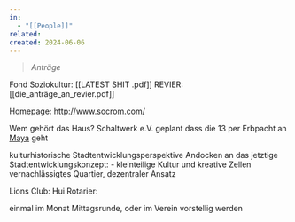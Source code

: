 ```yaml
---
in:
  - "[[People]]"
related: 
created: 2024-06-06
---
```


> *Anträge*

Fond Soziokultur: [[LATEST SHIT .pdf]]
REVIER:  [[die_anträge_an_revier.pdf]]

Homepage: http://www.socrom.com/



Wem gehört das Haus?
Schaltwerk e.V. geplant dass die 13 per Erbpacht an [Maya](http://maya-ev.de/) geht


kulturhistorische Stadtentwicklungsperspektive
Andocken an das jetztige Stadtentwicklungskonzept:
	- kleinteilige Kultur und kreative Zellen
vernachlässigtes Quartier, dezentraler Ansatz

Lions Club: Hui
Rotarier: 

einmal im Monat Mittagsrunde, oder im Verein vorstellig werden